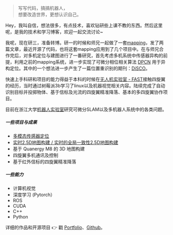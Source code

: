 > 写写代码，搞搞机器人，  
> 想要改造世界，更想认识自己。

Hey，我叫自信，想法很多，有点技术，喜欢钻研些上课不教的东西。然后这里呢，是我的技术和学习博客，欢迎一起交流讨论~

我呢，现在研三，准备转博。研一的时候和师兄一起做了一套[mapping](https://github.com/ZJU-Robotics-Lab/GEM)，发了两篇文章，最近开源了代码，也将这套mapping应用到了几个项目中。在与师兄合作完后，对多机定位与建图进行了一番研究，首先考虑多机系统中传感器异构的前提，利用之前的mapping系统，进一步实现了可微分相位相关算法 [DPCN](https://arxiv.org/abs/2008.09474) 用于异构定位。其中的一个想法进一步产生了一篇位置重识别的期刊：[DiSCO](https://ieeexplore.ieee.org/document/9359460)。

快速上手科研和项目的能力得益于本科的时候在[无人机实验室 - FAST](http://zju-fast.com/)接触四旋翼的经历，当时通过树莓派3b学习了linux以及机器视觉相关内容。陆续完成了自动识别目标并投掷物体、基于信标及光流的四旋翼精准降落、基本的多四旋翼协作项目。

目前在浙江大学[机器人实验室](https://space.bilibili.com/544651460?spm_id_from=333.788.b_765f7570696e666f.1)研究可微分SLAM以及多机器人系统中的各类问题。

##### 一些项目与成果

- [多模态传感器定位](https://github.com/ZJU-Robotics-Lab/DPCN)
- [实时2.5D地图构建 / 实时的全局一致性2.5D地图构建](https://github.com/ZJU-Robotics-Lab/GEM)
- 基于 Quanergy M8 的 3D 地图构建
- 四旋翼多机通讯及控制
- 基于红外信标的四旋翼精准降落

##### 一些能力

- 计算机视觉
- 深度学习 (Pytorch）
- ROS
- CUDA
- C++
- Python

详细的作品和开源项目 👉 戳 [Portfolio](/portfolio)、[Github](http://github.com/maverickpeter)。 
